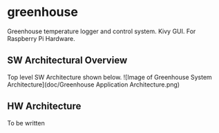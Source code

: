 # greenhouse
Greenhouse temperature logger and control system.  Kivy GUI.  For Raspberry Pi Hardware.

## SW Architectural Overview
Top level SW Architecture shown below.
![Image of Greenhouse System Architecture](doc/Greenhouse Application Architecture.png)

## HW Architecture
To be written
